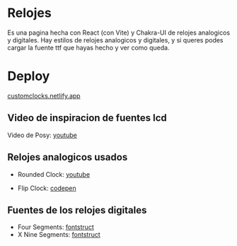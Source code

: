 # Relojes
Es una pagina hecha con React (con Vite) y Chakra-UI de relojes analogicos y digitales. Hay estilos de relojes analogicos y digitales, y si queres podes cargar la fuente ttf que hayas hecho y ver como queda.

# Deploy
[customclocks.netlify.app](https://customclocks.netlify.app)

## Video de inspiracion de fuentes lcd
Video de Posy: [youtube](https://www.youtube.com/watch?v=RTB5XhjbgZA&t=699s)

## Relojes analogicos usados
- Rounded Clock: [youtube](https://www.youtube.com/watch?v=weZFfrjF-k4)

- Flip Clock: [codepen](https://codepen.io/liborgabrhel/pen/JyJzjb)

## Fuentes de los relojes digitales

- Four Segments: [fontstruct](https://fontstruct.com/fontstructions/show/2127953/four-segments)
- X Nine Segments: [fontstruct](https://fontstruct.com/fontstructions/show/2127976/x-nine-segments-better-zero-only-numbers)
